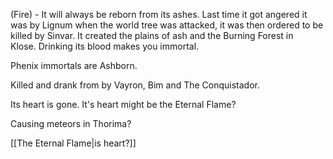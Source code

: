 (Fire) - It will always be reborn from its ashes. Last time it got angered it was by Lignum when the world tree was attacked, it was then ordered to be killed by Sinvar. It created the plains of ash and the Burning Forest in Klose. Drinking its blood makes you immortal.

Phenix immortals are Ashborn.

Killed and drank from by Vayron, Bim and The Conquistador.

Its heart is gone. It's heart might be the Eternal Flame?

Causing meteors in Thorima?

[[The Eternal Flame|is heart?]]